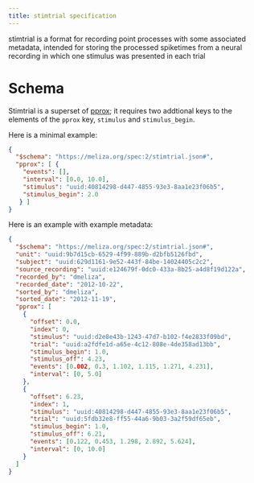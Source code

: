 ```yaml
---
title: stimtrial specification
---
```


stimtrial is a format for recording point processes with some associated metadata, intended for storing the processed spiketimes from a neural recording in which one stimulus was presented in each trial

# Schema

Stimtrial is a superset of [pprox](https://meliza.org/spec:2/pprox); it requires two addtional keys to the elements of the `pprox` key, `stimulus` and `stimulus_begin`.


Here is a minimal example:
~~~ json
{
  "$schema": "https://meliza.org/spec:2/stimtrial.json#",
  "pprox": [ {
    "events": [],
    "interval": [0.0, 10.0],
    "stimulus": "uuid:40814298-d447-4855-93e3-8aa1e23f06b5",
    "stimulus_begin": 2.0
   } ]
}
~~~

Here is an example with example metadata:
``` json
{
  "$schema": "https://meliza.org/spec:2/stimtrial.json#",
  "unit": "uuid:9b7d15cb-6529-4f99-889b-d2bfb5126fbd",
  "subject": "uuid:629d1161-9e52-443f-84be-14024405c2c2",
  "source_recording": "uuid:e124679f-0dc0-433a-8b25-a4d8f19d122a",
  "recorded_by": "dmeliza",
  "recorded_date": "2012-10-22",
  "sorted_by": "dmeliza",
  "sorted_date": "2012-11-19",
  "pprox": [
    {
      "offset": 0.0,
      "index": 0,
      "stimulus": "uuid:d2e8e43b-1243-47d7-b102-f4e2833f09bd",
      "trial": "uuid:a2fdfe1d-a65e-4c12-808e-4de358ad13bb",
      "stimulus_begin": 1.0,
      "stimulus_off": 4.23,
      "events": [0.002, 0.3, 1.102, 1.115, 1.271, 4.231],
      "interval": [0, 5.0]
    },
    {
      "offset": 6.23,
      "index": 1,
      "stimulus": "uuid:40814298-d447-4855-93e3-8aa1e23f06b5",
      "trial": "uuid:5fdb32e8-ff55-44a6-9b03-3a2f59df65eb",
      "stimulus_begin": 1.0,
      "stimulus_off": 6.21,
      "events": [0.122, 0.453, 1.298, 2.892, 5.624],
      "interval": [0, 10.0]
    }
  ]
}

```
